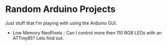 # Random Arduino Projects
Just stuff that I'm playing with using the Arduino GUI.

 - Low Memory NeoPixels : Can I control more then 110 RGB LEDs with an ATTiny85? Lets find out.